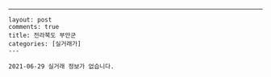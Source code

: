 ---
    layout: post
    comments: true
    title: 전라북도 부안군
    categories: [실거래가]
    ---

    2021-06-29 실거래 정보가 없습니다.

    